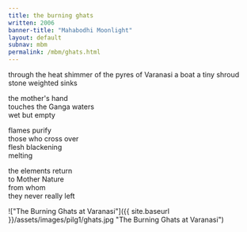 ```yaml
---
title: the burning ghats
written: 2006
banner-title: "Mahabodhi Moonlight" 
layout: default
subnav: mbm
permalink: /mbm/ghats.html
---
```


<div class="poem">
through the heat shimmer  
of the pyres of Varanasi  
a boat  
a tiny shroud  
stone weighted  
sinks
 
the mother's hand  
touches the Ganga waters  
wet but empty  
 
flames purify  
those who cross over  
flesh blackening  
melting
 
the elements return  
to Mother Nature  
from whom  
they never really left
</div>

!["The Burning Ghats at Varanasi"]({{ site.baseurl }}/assets/images/pilg1/ghats.jpg "The Burning Ghats at Varanasi")
